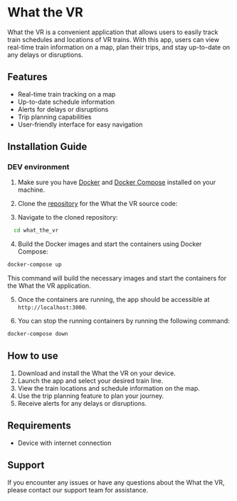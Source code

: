# What the VR

What the VR is a convenient application that allows users to easily track train schedules and locations of VR trains.
With this app, users can view real-time train information on a map, plan their trips, and stay up-to-date on any delays or disruptions.

## Features

- Real-time train tracking on a map
- Up-to-date schedule information
- Alerts for delays or disruptions
- Trip planning capabilities
- User-friendly interface for easy navigation

## Installation Guide

### DEV environment

1. Make sure you have [Docker](https://www.docker.com/) and [Docker Compose](https://docs.docker.com/compose/) installed on your machine.

2. Clone the [repository](https://github.com/HRemonen/What_the_VR) for the What the VR source code:

3. Navigate to the cloned repository:

```bash
  cd what_the_vr
```

4. Build the Docker images and start the containers using Docker Compose:

```bash
docker-compose up
```

This command will build the necessary images and start the containers for the What the VR application.

5. Once the containers are running, the app should be accessible at `http://localhost:3000`.

6. You can stop the running containers by running the following command:

```bash
docker-compose down
```

## How to use

1. Download and install the What the VR on your device.
2. Launch the app and select your desired train line.
3. View the train locations and schedule information on the map.
4. Use the trip planning feature to plan your journey.
5. Receive alerts for any delays or disruptions.

## Requirements

- Device with internet connection

## Support

If you encounter any issues or have any questions about the What the VR, please contact our support team for assistance.
